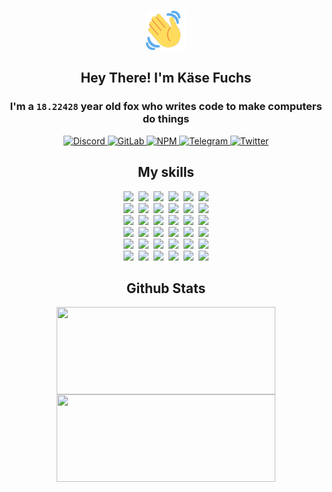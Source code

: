 <div><p align=center><img src=./resources/images/wave.gif width=64px height=64px></p><h2 align=center>Hey There! I'm Käse Fuchs</h2><h3 align=center>I'm a <code>18.22428</code> year old fox who writes code to make computers do things</h3><p align=center><a href=https://discord.com/users/507526681125322772><img alt=Discord src="https://img.shields.io/badge/Discord-5865F2?logo=discord&logoColor=white&style=flat-square#a46530ac350dee6365dd739769451256"> </a><a href=https://gitlab.com/kasefuchs><img alt=GitLab src="https://img.shields.io/badge/GitLab-330F63?logo=gitlab&logoColor=white&style=flat-square#a46530ac350dee6365dd739769451256"> </a><a href=https://npmjs.com/~kasefuchs><img alt=NPM src="https://img.shields.io/badge/NPM-CB3837?logo=npm&logoColor=white&style=flat-square#a46530ac350dee6365dd739769451256"> </a><a href=https://t.me/kasefuchs><img alt=Telegram src="https://img.shields.io/badge/Telegram-2CA5E0?logo=telegram&logoColor=white&style=flat-square#a46530ac350dee6365dd739769451256"> </a><a href=https://twitter.com/kasefuchs><img alt=Twitter src="https://img.shields.io/badge/Twitter-1DA1F2?logo=twitter&logoColor=white&style=flat-square#a46530ac350dee6365dd739769451256"></a></p><h2 align=center>My skills</h2><p align=center><a href=https://aws.amazon.com/ ><picture><source srcset="https://skillicons.dev/icons?i=aws&theme=dark#a46530ac350dee6365dd739769451256" media="(prefers-color-scheme: dark)"><source srcset="https://skillicons.dev/icons?i=aws&theme=light#a46530ac350dee6365dd739769451256" media="(prefers-color-scheme: light), (prefers-color-scheme: no-preference)"><img src="https://skillicons.dev/icons?i=aws&theme=light#a46530ac350dee6365dd739769451256"></picture></a>&nbsp;&nbsp;<a href=https://en.wikipedia.org/wiki/Bash_(Unix_shell)><picture><source srcset="https://skillicons.dev/icons?i=bash&theme=dark#a46530ac350dee6365dd739769451256" media="(prefers-color-scheme: dark)"><source srcset="https://skillicons.dev/icons?i=bash&theme=light#a46530ac350dee6365dd739769451256" media="(prefers-color-scheme: light), (prefers-color-scheme: no-preference)"><img src="https://skillicons.dev/icons?i=bash&theme=light#a46530ac350dee6365dd739769451256"></picture></a>&nbsp;&nbsp;<a href=https://discord.com/developers/docs><picture><source srcset="https://skillicons.dev/icons?i=bots&theme=dark#a46530ac350dee6365dd739769451256" media="(prefers-color-scheme: dark)"><source srcset="https://skillicons.dev/icons?i=bots&theme=light#a46530ac350dee6365dd739769451256" media="(prefers-color-scheme: light), (prefers-color-scheme: no-preference)"><img src="https://skillicons.dev/icons?i=bots&theme=light#a46530ac350dee6365dd739769451256"></picture></a>&nbsp;&nbsp;<a href=https://www.cloudflare.com/ ><picture><source srcset="https://skillicons.dev/icons?i=cloudflare&theme=dark#a46530ac350dee6365dd739769451256" media="(prefers-color-scheme: dark)"><source srcset="https://skillicons.dev/icons?i=cloudflare&theme=light#a46530ac350dee6365dd739769451256" media="(prefers-color-scheme: light), (prefers-color-scheme: no-preference)"><img src="https://skillicons.dev/icons?i=cloudflare&theme=light#a46530ac350dee6365dd739769451256"></picture></a>&nbsp;&nbsp;<a href=https://en.wikipedia.org/wiki/CSS><picture><source srcset="https://skillicons.dev/icons?i=css&theme=dark#a46530ac350dee6365dd739769451256" media="(prefers-color-scheme: dark)"><source srcset="https://skillicons.dev/icons?i=css&theme=light#a46530ac350dee6365dd739769451256" media="(prefers-color-scheme: light), (prefers-color-scheme: no-preference)"><img src="https://skillicons.dev/icons?i=css&theme=light#a46530ac350dee6365dd739769451256"></picture></a>&nbsp;&nbsp;<a href=https://www.docker.com/ ><picture><source srcset="https://skillicons.dev/icons?i=docker&theme=dark#a46530ac350dee6365dd739769451256" media="(prefers-color-scheme: dark)"><source srcset="https://skillicons.dev/icons?i=docker&theme=light#a46530ac350dee6365dd739769451256" media="(prefers-color-scheme: light), (prefers-color-scheme: no-preference)"><img src="https://skillicons.dev/icons?i=docker&theme=light#a46530ac350dee6365dd739769451256"></picture></a><br><a href=https://www.electronjs.org/ ><picture><source srcset="https://skillicons.dev/icons?i=electron&theme=dark#a46530ac350dee6365dd739769451256" media="(prefers-color-scheme: dark)"><source srcset="https://skillicons.dev/icons?i=electron&theme=light#a46530ac350dee6365dd739769451256" media="(prefers-color-scheme: light), (prefers-color-scheme: no-preference)"><img src="https://skillicons.dev/icons?i=electron&theme=light#a46530ac350dee6365dd739769451256"></picture></a>&nbsp;&nbsp;<a href=https://expressjs.com/ ><picture><source srcset="https://skillicons.dev/icons?i=express&theme=dark#a46530ac350dee6365dd739769451256" media="(prefers-color-scheme: dark)"><source srcset="https://skillicons.dev/icons?i=express&theme=light#a46530ac350dee6365dd739769451256" media="(prefers-color-scheme: light), (prefers-color-scheme: no-preference)"><img src="https://skillicons.dev/icons?i=express&theme=light#a46530ac350dee6365dd739769451256"></picture></a>&nbsp;&nbsp;<a href=https://www.figma.com/ ><picture><source srcset="https://skillicons.dev/icons?i=figma&theme=dark#a46530ac350dee6365dd739769451256" media="(prefers-color-scheme: dark)"><source srcset="https://skillicons.dev/icons?i=figma&theme=light#a46530ac350dee6365dd739769451256" media="(prefers-color-scheme: light), (prefers-color-scheme: no-preference)"><img src="https://skillicons.dev/icons?i=figma&theme=light#a46530ac350dee6365dd739769451256"></picture></a>&nbsp;&nbsp;<a href=https://firebase.google.com/ ><picture><source srcset="https://skillicons.dev/icons?i=firebase&theme=dark#a46530ac350dee6365dd739769451256" media="(prefers-color-scheme: dark)"><source srcset="https://skillicons.dev/icons?i=firebase&theme=light#a46530ac350dee6365dd739769451256" media="(prefers-color-scheme: light), (prefers-color-scheme: no-preference)"><img src="https://skillicons.dev/icons?i=firebase&theme=light#a46530ac350dee6365dd739769451256"></picture></a>&nbsp;&nbsp;<a href=https://flask.palletsprojects.com/ ><picture><source srcset="https://skillicons.dev/icons?i=flask&theme=dark#a46530ac350dee6365dd739769451256" media="(prefers-color-scheme: dark)"><source srcset="https://skillicons.dev/icons?i=flask&theme=light#a46530ac350dee6365dd739769451256" media="(prefers-color-scheme: light), (prefers-color-scheme: no-preference)"><img src="https://skillicons.dev/icons?i=flask&theme=light#a46530ac350dee6365dd739769451256"></picture></a>&nbsp;&nbsp;<a href=https://cloud.google.com/ ><picture><source srcset="https://skillicons.dev/icons?i=gcp&theme=dark#a46530ac350dee6365dd739769451256" media="(prefers-color-scheme: dark)"><source srcset="https://skillicons.dev/icons?i=gcp&theme=light#a46530ac350dee6365dd739769451256" media="(prefers-color-scheme: light), (prefers-color-scheme: no-preference)"><img src="https://skillicons.dev/icons?i=gcp&theme=light#a46530ac350dee6365dd739769451256"></picture></a><br><a href=https://git-scm.com/ ><picture><source srcset="https://skillicons.dev/icons?i=git&theme=dark#a46530ac350dee6365dd739769451256" media="(prefers-color-scheme: dark)"><source srcset="https://skillicons.dev/icons?i=git&theme=light#a46530ac350dee6365dd739769451256" media="(prefers-color-scheme: light), (prefers-color-scheme: no-preference)"><img src="https://skillicons.dev/icons?i=git&theme=light#a46530ac350dee6365dd739769451256"></picture></a>&nbsp;&nbsp;<a href=https://github.com/ ><picture><source srcset="https://skillicons.dev/icons?i=github&theme=dark#a46530ac350dee6365dd739769451256" media="(prefers-color-scheme: dark)"><source srcset="https://skillicons.dev/icons?i=github&theme=light#a46530ac350dee6365dd739769451256" media="(prefers-color-scheme: light), (prefers-color-scheme: no-preference)"><img src="https://skillicons.dev/icons?i=github&theme=light#a46530ac350dee6365dd739769451256"></picture></a>&nbsp;&nbsp;<a href=https://gitlab.com/ ><picture><source srcset="https://skillicons.dev/icons?i=gitlab&theme=dark#a46530ac350dee6365dd739769451256" media="(prefers-color-scheme: dark)"><source srcset="https://skillicons.dev/icons?i=gitlab&theme=light#a46530ac350dee6365dd739769451256" media="(prefers-color-scheme: light), (prefers-color-scheme: no-preference)"><img src="https://skillicons.dev/icons?i=gitlab&theme=light#a46530ac350dee6365dd739769451256"></picture></a>&nbsp;&nbsp;<a href=https://www.heroku.com/ ><picture><source srcset="https://skillicons.dev/icons?i=heroku&theme=dark#a46530ac350dee6365dd739769451256" media="(prefers-color-scheme: dark)"><source srcset="https://skillicons.dev/icons?i=heroku&theme=light#a46530ac350dee6365dd739769451256" media="(prefers-color-scheme: light), (prefers-color-scheme: no-preference)"><img src="https://skillicons.dev/icons?i=heroku&theme=light#a46530ac350dee6365dd739769451256"></picture></a>&nbsp;&nbsp;<a href=https://en.wikipedia.org/wiki/HTML><picture><source srcset="https://skillicons.dev/icons?i=html&theme=dark#a46530ac350dee6365dd739769451256" media="(prefers-color-scheme: dark)"><source srcset="https://skillicons.dev/icons?i=html&theme=light#a46530ac350dee6365dd739769451256" media="(prefers-color-scheme: light), (prefers-color-scheme: no-preference)"><img src="https://skillicons.dev/icons?i=html&theme=light#a46530ac350dee6365dd739769451256"></picture></a>&nbsp;&nbsp;<a href=https://en.wikipedia.org/wiki/JavaScript><picture><source srcset="https://skillicons.dev/icons?i=js&theme=dark#a46530ac350dee6365dd739769451256" media="(prefers-color-scheme: dark)"><source srcset="https://skillicons.dev/icons?i=js&theme=light#a46530ac350dee6365dd739769451256" media="(prefers-color-scheme: light), (prefers-color-scheme: no-preference)"><img src="https://skillicons.dev/icons?i=js&theme=light#a46530ac350dee6365dd739769451256"></picture></a><br><a href=https://en.wikipedia.org/wiki/Linux><picture><source srcset="https://skillicons.dev/icons?i=linux&theme=dark#a46530ac350dee6365dd739769451256" media="(prefers-color-scheme: dark)"><source srcset="https://skillicons.dev/icons?i=linux&theme=light#a46530ac350dee6365dd739769451256" media="(prefers-color-scheme: light), (prefers-color-scheme: no-preference)"><img src="https://skillicons.dev/icons?i=linux&theme=light#a46530ac350dee6365dd739769451256"></picture></a>&nbsp;&nbsp;<a href=https://mui.com/ ><picture><source srcset="https://skillicons.dev/icons?i=materialui&theme=dark#a46530ac350dee6365dd739769451256" media="(prefers-color-scheme: dark)"><source srcset="https://skillicons.dev/icons?i=materialui&theme=light#a46530ac350dee6365dd739769451256" media="(prefers-color-scheme: light), (prefers-color-scheme: no-preference)"><img src="https://skillicons.dev/icons?i=materialui&theme=light#a46530ac350dee6365dd739769451256"></picture></a>&nbsp;&nbsp;<a href=https://en.wikipedia.org/wiki/Markdown><picture><source srcset="https://skillicons.dev/icons?i=md&theme=dark#a46530ac350dee6365dd739769451256" media="(prefers-color-scheme: dark)"><source srcset="https://skillicons.dev/icons?i=md&theme=light#a46530ac350dee6365dd739769451256" media="(prefers-color-scheme: light), (prefers-color-scheme: no-preference)"><img src="https://skillicons.dev/icons?i=md&theme=light#a46530ac350dee6365dd739769451256"></picture></a>&nbsp;&nbsp;<a href=https://www.mongodb.com/ ><picture><source srcset="https://skillicons.dev/icons?i=mongodb&theme=dark#a46530ac350dee6365dd739769451256" media="(prefers-color-scheme: dark)"><source srcset="https://skillicons.dev/icons?i=mongodb&theme=light#a46530ac350dee6365dd739769451256" media="(prefers-color-scheme: light), (prefers-color-scheme: no-preference)"><img src="https://skillicons.dev/icons?i=mongodb&theme=light#a46530ac350dee6365dd739769451256"></picture></a>&nbsp;&nbsp;<a href=https://www.mysql.com/ ><picture><source srcset="https://skillicons.dev/icons?i=mysql&theme=dark#a46530ac350dee6365dd739769451256" media="(prefers-color-scheme: dark)"><source srcset="https://skillicons.dev/icons?i=mysql&theme=light#a46530ac350dee6365dd739769451256" media="(prefers-color-scheme: light), (prefers-color-scheme: no-preference)"><img src="https://skillicons.dev/icons?i=mysql&theme=light#a46530ac350dee6365dd739769451256"></picture></a>&nbsp;&nbsp;<a href=https://nextjs.org/ ><picture><source srcset="https://skillicons.dev/icons?i=nextjs&theme=dark#a46530ac350dee6365dd739769451256" media="(prefers-color-scheme: dark)"><source srcset="https://skillicons.dev/icons?i=nextjs&theme=light#a46530ac350dee6365dd739769451256" media="(prefers-color-scheme: light), (prefers-color-scheme: no-preference)"><img src="https://skillicons.dev/icons?i=nextjs&theme=light#a46530ac350dee6365dd739769451256"></picture></a><br><a href=https://nodejs.org/en/ ><picture><source srcset="https://skillicons.dev/icons?i=nodejs&theme=dark#a46530ac350dee6365dd739769451256" media="(prefers-color-scheme: dark)"><source srcset="https://skillicons.dev/icons?i=nodejs&theme=light#a46530ac350dee6365dd739769451256" media="(prefers-color-scheme: light), (prefers-color-scheme: no-preference)"><img src="https://skillicons.dev/icons?i=nodejs&theme=light#a46530ac350dee6365dd739769451256"></picture></a>&nbsp;&nbsp;<a href=https://www.postgresql.org/ ><picture><source srcset="https://skillicons.dev/icons?i=postgres&theme=dark#a46530ac350dee6365dd739769451256" media="(prefers-color-scheme: dark)"><source srcset="https://skillicons.dev/icons?i=postgres&theme=light#a46530ac350dee6365dd739769451256" media="(prefers-color-scheme: light), (prefers-color-scheme: no-preference)"><img src="https://skillicons.dev/icons?i=postgres&theme=light#a46530ac350dee6365dd739769451256"></picture></a>&nbsp;&nbsp;<a href=https://learn.microsoft.com/en-us/powershell/ ><picture><source srcset="https://skillicons.dev/icons?i=powershell&theme=dark#a46530ac350dee6365dd739769451256" media="(prefers-color-scheme: dark)"><source srcset="https://skillicons.dev/icons?i=powershell&theme=light#a46530ac350dee6365dd739769451256" media="(prefers-color-scheme: light), (prefers-color-scheme: no-preference)"><img src="https://skillicons.dev/icons?i=powershell&theme=light#a46530ac350dee6365dd739769451256"></picture></a>&nbsp;&nbsp;<a href=https://www.python.org/ ><picture><source srcset="https://skillicons.dev/icons?i=py&theme=dark#a46530ac350dee6365dd739769451256" media="(prefers-color-scheme: dark)"><source srcset="https://skillicons.dev/icons?i=py&theme=light#a46530ac350dee6365dd739769451256" media="(prefers-color-scheme: light), (prefers-color-scheme: no-preference)"><img src="https://skillicons.dev/icons?i=py&theme=light#a46530ac350dee6365dd739769451256"></picture></a>&nbsp;&nbsp;<a href=https://www.raspberrypi.org/ ><picture><source srcset="https://skillicons.dev/icons?i=raspberrypi&theme=dark#a46530ac350dee6365dd739769451256" media="(prefers-color-scheme: dark)"><source srcset="https://skillicons.dev/icons?i=raspberrypi&theme=light#a46530ac350dee6365dd739769451256" media="(prefers-color-scheme: light), (prefers-color-scheme: no-preference)"><img src="https://skillicons.dev/icons?i=raspberrypi&theme=light#a46530ac350dee6365dd739769451256"></picture></a>&nbsp;&nbsp;<a href=https://reactjs.org/ ><picture><source srcset="https://skillicons.dev/icons?i=react&theme=dark#a46530ac350dee6365dd739769451256" media="(prefers-color-scheme: dark)"><source srcset="https://skillicons.dev/icons?i=react&theme=light#a46530ac350dee6365dd739769451256" media="(prefers-color-scheme: light), (prefers-color-scheme: no-preference)"><img src="https://skillicons.dev/icons?i=react&theme=light#a46530ac350dee6365dd739769451256"></picture></a><br><a href=https://redux.js.org/ ><picture><source srcset="https://skillicons.dev/icons?i=redux&theme=dark#a46530ac350dee6365dd739769451256" media="(prefers-color-scheme: dark)"><source srcset="https://skillicons.dev/icons?i=redux&theme=light#a46530ac350dee6365dd739769451256" media="(prefers-color-scheme: light), (prefers-color-scheme: no-preference)"><img src="https://skillicons.dev/icons?i=redux&theme=light#a46530ac350dee6365dd739769451256"></picture></a>&nbsp;&nbsp;<a href=https://en.wikipedia.org/wiki/Regular_expression><picture><source srcset="https://skillicons.dev/icons?i=regex&theme=dark#a46530ac350dee6365dd739769451256" media="(prefers-color-scheme: dark)"><source srcset="https://skillicons.dev/icons?i=regex&theme=light#a46530ac350dee6365dd739769451256" media="(prefers-color-scheme: light), (prefers-color-scheme: no-preference)"><img src="https://skillicons.dev/icons?i=regex&theme=light#a46530ac350dee6365dd739769451256"></picture></a>&nbsp;&nbsp;<a href=https://en.wikipedia.org/wiki/Sass_(stylesheet_language)><picture><source srcset="https://skillicons.dev/icons?i=sass&theme=dark#a46530ac350dee6365dd739769451256" media="(prefers-color-scheme: dark)"><source srcset="https://skillicons.dev/icons?i=sass&theme=light#a46530ac350dee6365dd739769451256" media="(prefers-color-scheme: light), (prefers-color-scheme: no-preference)"><img src="https://skillicons.dev/icons?i=sass&theme=light#a46530ac350dee6365dd739769451256"></picture></a>&nbsp;&nbsp;<a href=https://www.typescriptlang.org/ ><picture><source srcset="https://skillicons.dev/icons?i=ts&theme=dark#a46530ac350dee6365dd739769451256" media="(prefers-color-scheme: dark)"><source srcset="https://skillicons.dev/icons?i=ts&theme=light#a46530ac350dee6365dd739769451256" media="(prefers-color-scheme: light), (prefers-color-scheme: no-preference)"><img src="https://skillicons.dev/icons?i=ts&theme=light#a46530ac350dee6365dd739769451256"></picture></a>&nbsp;&nbsp;<a href=https://unity.com/ ><picture><source srcset="https://skillicons.dev/icons?i=unity&theme=dark#a46530ac350dee6365dd739769451256" media="(prefers-color-scheme: dark)"><source srcset="https://skillicons.dev/icons?i=unity&theme=light#a46530ac350dee6365dd739769451256" media="(prefers-color-scheme: light), (prefers-color-scheme: no-preference)"><img src="https://skillicons.dev/icons?i=unity&theme=light#a46530ac350dee6365dd739769451256"></picture></a>&nbsp;&nbsp;<a href=https://workers.cloudflare.com/ ><picture><source srcset="https://skillicons.dev/icons?i=workers&theme=dark#a46530ac350dee6365dd739769451256" media="(prefers-color-scheme: dark)"><source srcset="https://skillicons.dev/icons?i=workers&theme=light#a46530ac350dee6365dd739769451256" media="(prefers-color-scheme: light), (prefers-color-scheme: no-preference)"><img src="https://skillicons.dev/icons?i=workers&theme=light#a46530ac350dee6365dd739769451256"></picture></a><br></p><h2 align=center>Github Stats</h2><p align=center><picture><source srcset="https://github-readme-stats-kasefuchs.vercel.app/api/?count_private=true&hide_border=true&hide_rank=true&line_height=20&hide_title=true&username=Kasefuchs&theme=dark#a46530ac350dee6365dd739769451256" media="(prefers-color-scheme: dark)"><source srcset="https://github-readme-stats-kasefuchs.vercel.app/api/?count_private=true&hide_border=true&hide_rank=true&line_height=20&hide_title=true&username=Kasefuchs&theme=light#a46530ac350dee6365dd739769451256" media="(prefers-color-scheme: light), (prefers-color-scheme: no-preference)"><img align=middle width=350 height=140 src="https://github-readme-stats-kasefuchs.vercel.app/api/?count_private=true&hide_border=true&hide_rank=true&line_height=20&hide_title=true&username=Kasefuchs&theme=light#a46530ac350dee6365dd739769451256"></picture><picture><source srcset="https://github-readme-stats-kasefuchs.vercel.app/api/top-langs/?count_private=true&hide_border=true&layout=compact&username=Kasefuchs&theme=dark#a46530ac350dee6365dd739769451256" media="(prefers-color-scheme: dark)"><source srcset="https://github-readme-stats-kasefuchs.vercel.app/api/top-langs/?count_private=true&hide_border=true&layout=compact&username=Kasefuchs&theme=light#a46530ac350dee6365dd739769451256" media="(prefers-color-scheme: light), (prefers-color-scheme: no-preference)"><img align=middle width=350 height=140 src="https://github-readme-stats-kasefuchs.vercel.app/api/top-langs/?count_private=true&hide_border=true&layout=compact&username=Kasefuchs&theme=light#a46530ac350dee6365dd739769451256"></picture></p><img src="https://hit.yhype.me/github/profile?user_id=64592097#a46530ac350dee6365dd739769451256" alt=""></div>